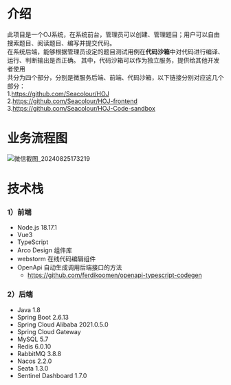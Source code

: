 # 介绍
此项目是一个OJ系统，在系统前台，管理员可以创建、管理题目；用户可以自由搜索题目、阅读题目、编写并提交代码。<br>
在系统后端，能够根据管理员设定的题目测试用例在**代码沙箱**中对代码进行编译、运行、判断输出是否正确。
其中，代码沙箱可以作为独立服务，提供给其他开发者使用 <br>
共分为四个部分，分别是微服务后端、前端、代码沙箱，以下链接分别对应这几个部分：<br>
1.https://github.com/Seacolour/HOJ <br>
2.https://github.com/Seacolour/HOJ-frontend <br>
3.https://github.com/Seacolour/HOJ-Code-sandbox <br>
# 业务流程图
![微信截图_20240825173219](https://github.com/user-attachments/assets/b8af337e-bbbc-4d25-a2a5-b4f6daf9d381)
# 技术栈
### 1）前端
 * Node.js 18.17.1
 * Vue3
 * TypeScript
 * Arco Design 组件库
 * webstorm 在线代码编辑组件
 * OpenApi 自动生成调用后端接口的方法
   - https://github.com/ferdikoomen/openapi-typescript-codegen
### 2）后端
 * Java 1.8
 * Spring Boot 2.6.13
 * Spring Cloud Alibaba 2021.0.5.0
 * Spring Cloud Gateway
 * MySQL 5.7
 * Redis 6.0.10
 * RabbitMQ 3.8.8
 * Nacos 2.2.0
 * Seata 1.3.0
 * Sentinel Dashboard 1.7.0
